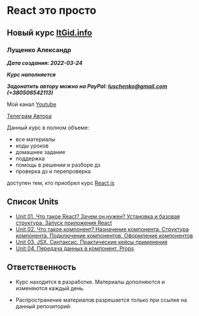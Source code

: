 # React это просто
## Новый курс [ItGid.info](https://itgid.info)
### Лущенко Александр

***Дата создания: 2022-03-24***

***Курс наполняется***

***Задонатить автору можно на PayPal: luschenko@gmail.com (+380506542113)***

Мой канал [Youtube](https://www.youtube.com/channel/UCP-xJwnvKCGyS-nbyOx1Wmg)

[Телеграм Автора](https://telegram.me/alex_luschenko)

Данный курс в полном объеме:
- все материалы
- коды уроков
- домашнее задание
- поддержка
- помощь в решении и разборе дз
- проверка дз и перепроверка

доступен тем, кто приобрел курс [React.js](https://itgid.info/course/reactjs)

## Список Units
- [Unit 01. Что такое React? Зачем он нужен? Установка и базовая структура. Запуск приложения React](./unit_01/unit_01.md)
- [Unit 02. Что такое компонент? Назначение компонента. Структура компонента. Подключение компонентов. Оформление компонентов](./unit_02/unit_02.md)
- [Unit 03. JSX. Синтаксис. Практические кейсы применения](./unit_03/unit_03.md)
- [Unit 04. Передача данных в компонент. Props](./unit_04/unit_04.md)

## Ответственность

- Курс находится в разработке. Материалы дополняются и изменяются каждый день.

- Распространение материалов разрешается только при ссылке на данный репозиторий.